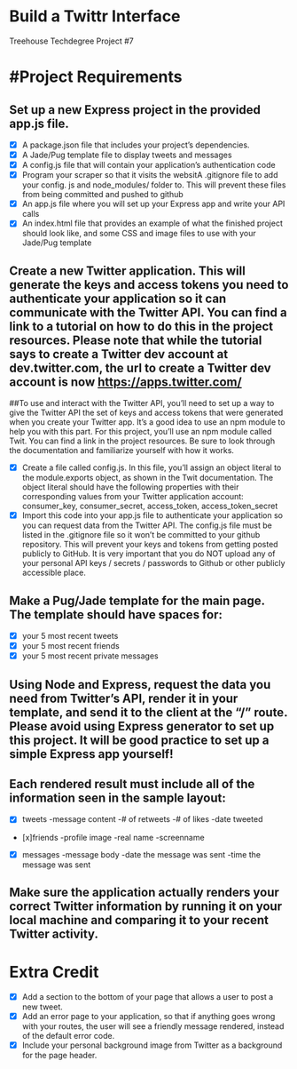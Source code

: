# Build a Twittr Interface
Treehouse Techdegree Project #7

#Project Requirements
====================
## Set up a new Express project in the provided app.js file.
- [x] A package.json file that includes your project’s dependencies.
- [x] A Jade/Pug template file to display tweets and messages
- [x] A config.js file that will contain your application’s authentication code
- [x] Program your scraper so that it visits the websitA .gitignore file to add your config. js and node_modules/ folder to. This will prevent these files from being committed and pushed to github
- [x] An app.js file where you will set up your Express app and write your API calls
- [x] An index.html file that provides an example of what the finished project should look like, and some CSS and image files to use with your Jade/Pug template

## Create a new Twitter application. This will generate the keys and access tokens you need to authenticate your application so it can communicate with the Twitter API. You can find a link to a tutorial on how to do this in the project resources. Please note that while the tutorial says to create a Twitter dev account at dev.twitter.com, the url to create a Twitter dev account is now https://apps.twitter.com/

##To use and interact with the Twitter API, you’ll need to set up a way to give the Twitter API the set of keys and access tokens that were generated when you create your Twitter app. It’s a good idea to use an npm module to help you with this part. For this project, you’ll use an npm module called Twit. You can find a link in the project resources. Be sure to look through the documentation and familiarize yourself with how it works.
- [x] Create a file called config.js. In this file, you’ll assign an object literal to the module.exports object, as shown in the Twit documentation. The object literal should have the following properties with their corresponding values from your Twitter application account: consumer_key, consumer_secret, access_token,
access_token_secret
- [x] Import this code into your app.js file to authenticate your application so you can request data from the Twitter API. The config.js file must be listed in the .gitignore file so it won’t be committed to your github repository. This will prevent your keys and tokens from getting posted publicly to GitHub. It is very important that you do NOT upload any of your personal API keys / secrets / passwords to Github or other publicly accessible place.

## Make a Pug/Jade template for the main page. The template should have spaces for:
- [x] your 5 most recent tweets
- [x] your 5 most recent friends
- [x] your 5 most recent private messages

## Using Node and Express, request the data you need from Twitter’s API, render it in your template, and send it to the client at the “/” route. Please avoid using Express generator to set up this project. It will be good practice to set up a simple Express app yourself!

## Each rendered result must include all of the information seen in the sample layout:
- [x] tweets -message content -# of retweets -# of likes -date tweeted
- [x]friends -profile image -real name -screenname
- [x] messages -message body -date the message was sent -time the message was sent

## Make sure the application actually renders your correct Twitter information by running it on your local machine and comparing it to your recent Twitter activity.

# Extra Credit
- [x] Add a section to the bottom of your page that allows a user to post a new tweet.
- [x] Add an error page to your application, so that if anything goes wrong with your routes, the user will see a friendly message rendered, instead of the default error code.
- [x] Include your personal background image from Twitter as a background for the page header.